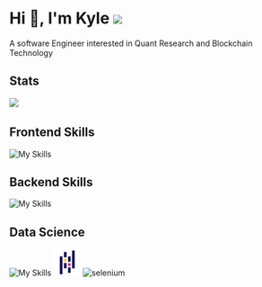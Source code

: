 # Hi 👋, I'm Kyle ![](https://komarev.com/ghpvc/?username=kylekorv3&color=000000) 
A software Engineer interested in Quant Research and Blockchain Technology

## Stats
<img src="https://github-readme-stats.vercel.app/api?username=kylekorv3&show_icons=true&theme=graywhite&count_private=true&cache_seconds=1800" />

## Frontend Skills
![My Skills](https://skillicons.dev/icons?i=tailwind,javascript,typescript,react,nextjs&theme=dark)

## Backend Skills
![My Skills](https://skillicons.dev/icons?i=nodejs,express,postgres,redis,docker,aws&theme=dark)

## Data Science
![My Skills](https://skillicons.dev/icons?i=py&theme=dark)
<img src="https://raw.githubusercontent.com/devicons/devicon/2ae2a900d2f041da66e950e4d48052658d850630/icons/pandas/pandas-original.svg" alt="pandas" width="48" height="48"/>
<img src="https://raw.githubusercontent.com/detain/svg-logos/780f25886640cef088af994181646db2f6b1a3f8/svg/selenium-logo.svg" alt="selenium" width="48" height="48"/>





